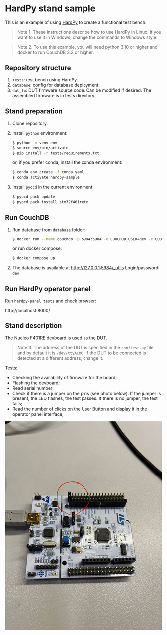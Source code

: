 # HardPy stand sample

This is an example of using [HardPy](https://github.com/everypinio/hardpy) to create a functional test bench.

> Note 1. These instructions describe how to use HardPy in Linux.
> If you want to use it in Windows, change the commands to Windows style.

> Note 2. To use this example, you will need python 3.10 or higher and docker to run CouchDB 3.2 or higher.

## Repository structure

1. `tests`: test bench using HardPy.
1. `database`: config for database deployment.
1. `dut_fw`: DUT firmware source code.
Can be modified if desired.
The assembled firmware is in tests directory.

## Stand preparation

1. Clone repository.
1. Install `python` environment:
    ```bash
    $ python -m venv env
    $ source env/bin/activate
    $ pip install -r tests/requirements.txt
    ```

    or, if you prefer conda, install the conda environment:

    ```bash
    $ conda env create -f conda.yaml
    $ conda activate hardpy-sample
    ```
1. Install `pyocd` in the current environment:
    ```bash
    $ pyocd pack update
    $ pyocd pack install stm32f401retx
    ```

## Run CouchDB

1. Run database from `database` folder:

    ```bash
    $ docker run --name couchdb -p 5984:5984 -e COUCHDB_USER=dev -e COUCHDB_PASSWORD=dev -v ./couchdb.ini:/opt/couchdb/etc/local.ini couchdb:3.3
    ```

    or run docker compose:

    ```bash
    $ docker compose up
    ```
2. The database is available at http://127.0.0.1:5984/_utils
Login/password: `dev`

## Run HardPy operator panel

Run `hardpy-panel tests` and check browser:

http://localhost:8000/

## Stand description

The Nucleo F401RE devboard is used as the DUT.

> Note 3. The address of the DUT is specified in the `conftest.py` file and by default it is `/dev/ttyACM0`.
> If the DUT to be connected is detected at a different address, change it.

Tests:

- Checking the availability of firmware for the board;
- Flashing the devboard;
- Read serial number;
- Check if there is a jumper on the pins (see photo below).
If the jumper is present, the LED flashes, the test passes.
If there is no jumper, the test fails;
- Read the number of clicks on the User Button and display it in the operator panel interface;

<img src="docs/nucleo.jpg" width=600><br>
